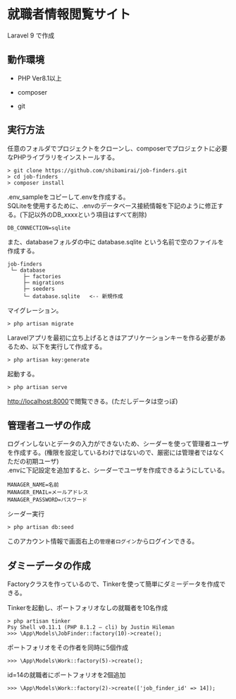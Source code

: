 # 就職者情報閲覧サイト

Laravel 9 で作成

## 動作環境

- PHP Ver8.1以上
- composer

- git

## 実行方法

任意のフォルダでプロジェクトをクローンし、composerでプロジェクトに必要なPHPライブラリをインストールする。

```
> git clone https://github.com/shibamirai/job-finders.git
> cd job-finders
> composer install
```

.env_sampleをコピーして.envを作成する。  
SQLiteを使用するために、.envのデータベース接続情報を下記のように修正する。(下記以外のDB_xxxxという項目はすべて削除)
```
DB_CONNECTION=sqlite
```

また、databaseフォルダの中に database.sqlite という名前で空のファイルを作成する。
```
job-finders
 └─ database
     ├─ factories
     ├─ migrations
     ├─ seeders
     └─ database.sqlite   <-- 新規作成
```
マイグレーション。
```
> php artisan migrate
```
Laravelアプリを最初に立ち上げるときはアプリケーションキーを作る必要があるため、以下を実行して作成する。
```
> php artisan key:generate
```
起動する。
```
> php artisan serve
```
[http://localhost:8000](http://localhost:8000)で閲覧できる。(ただしデータは空っぽ)


## 管理者ユーザの作成

ログインしないとデータの入力ができないため、シーダーを使って管理者ユーザを作成する。(権限を設定しているわけではないので、厳密には管理者ではなくただの初期ユーザ)  
.envに下記設定を追加すると、シーダーでユーザを作成できるようにしている。
```
MANAGER_NAME=名前
MANAGER_EMAIL=メールアドレス
MANAGER_PASSWORD=パスワード
```
シーダー実行
```
> php artisan db:seed
```
このアカウント情報で画面右上の```管理者ログイン```からログインできる。

## ダミーデータの作成
Factoryクラスを作っているので、Tinkerを使って簡単にダミーデータを作成できる。


Tinkerを起動し、ポートフォリオなしの就職者を10名作成
```
> php artisan tinker
Psy Shell v0.11.1 (PHP 8.1.2 — cli) by Justin Hileman
>>> \App\Models\JobFinder::factory(10)->create();
```
ポートフォリオをその作者を同時に5個作成
```
>>> \App\Models\Work::factory(5)->create();
```
id=14の就職者にポートフォリオを2個追加
```
>>> \App\Models\Work::factory(2)->create(['job_finder_id' => 14]);
```
